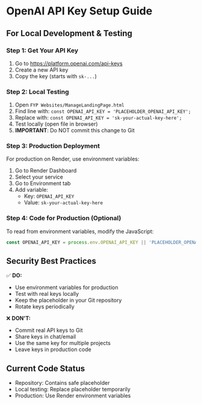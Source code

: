 # OpenAI API Key Setup Guide

## For Local Development & Testing

### Step 1: Get Your API Key
1. Go to https://platform.openai.com/api-keys
2. Create a new API key
3. Copy the key (starts with `sk-...`)

### Step 2: Local Testing
1. Open `FYP Websites/ManageLandingPage.html`
2. Find line with: `const OPENAI_API_KEY = 'PLACEHOLDER_OPENAI_API_KEY';`
3. Replace with: `const OPENAI_API_KEY = 'sk-your-actual-key-here';`
4. Test locally (open file in browser)
5. **IMPORTANT**: Do NOT commit this change to Git

### Step 3: Production Deployment
For production on Render, use environment variables:

1. Go to Render Dashboard
2. Select your service
3. Go to Environment tab
4. Add variable:
   - Key: `OPENAI_API_KEY`
   - Value: `sk-your-actual-key-here`

### Step 4: Code for Production (Optional)
To read from environment variables, modify the JavaScript:
```javascript
const OPENAI_API_KEY = process.env.OPENAI_API_KEY || 'PLACEHOLDER_OPENAI_API_KEY';
```

## Security Best Practices

✅ **DO:**
- Use environment variables for production
- Test with real keys locally
- Keep the placeholder in your Git repository
- Rotate keys periodically

❌ **DON'T:**
- Commit real API keys to Git
- Share keys in chat/email
- Use the same key for multiple projects
- Leave keys in production code

## Current Code Status
- Repository: Contains safe placeholder
- Local testing: Replace placeholder temporarily
- Production: Use Render environment variables
